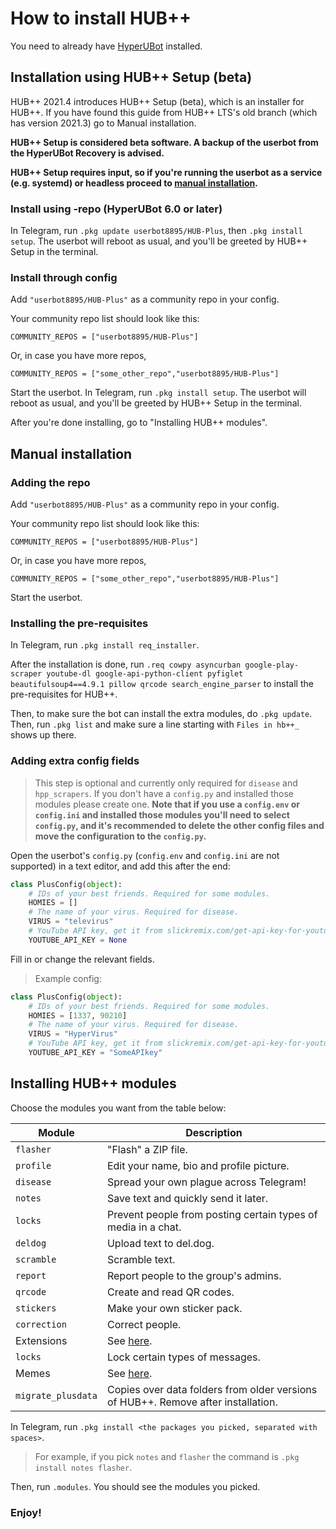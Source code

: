 # How to install HUB++
You need to already have [HyperUBot](https://www.github.com/prototype74/HyperUBot) installed.

## Installation using HUB++ Setup (beta)
HUB++ 2021.4 introduces HUB++ Setup (beta), which is an installer for HUB++. If you have found this guide from HUB++ LTS's old branch (which has version 2021.3) go to Manual installation.

**HUB++ Setup is considered beta software. A backup of the userbot from the HyperUBot Recovery is advised.**

**HUB++ Setup requires input, so if you're running the userbot as a service (e.g. systemd) or headless proceed to [manual installation](https://github.com/userbot8895/HUB-Plus/blob/master/guides/Install.md#manual-installation).**

### Install using -repo (HyperUBot 6.0 or later)

In Telegram, run `.pkg update userbot8895/HUB-Plus`, then `.pkg install setup`. The userbot will reboot as usual, and you'll be greeted by HUB++ Setup in the terminal.

### Install through config

Add `"userbot8895/HUB-Plus"` as a community repo in your config.

Your community repo list should look like this:

`COMMUNITY_REPOS = ["userbot8895/HUB-Plus"]`

Or, in case you have more repos,

`COMMUNITY_REPOS = ["some_other_repo","userbot8895/HUB-Plus"]`

Start the userbot. In Telegram, run `.pkg install setup`. The userbot will reboot as usual, and you'll be greeted by HUB++ Setup in the terminal.

After you're done installing, go to "Installing HUB++ modules".

## Manual installation

### Adding the repo

Add `"userbot8895/HUB-Plus"` as a community repo in your config.

Your community repo list should look like this:

`COMMUNITY_REPOS = ["userbot8895/HUB-Plus"]`

Or, in case you have more repos,

`COMMUNITY_REPOS = ["some_other_repo","userbot8895/HUB-Plus"]`

Start the userbot.

### Installing the pre-requisites
In Telegram, run `.pkg install req_installer`.

After the installation is done, run `.req cowpy asyncurban google-play-scraper youtube-dl google-api-python-client pyfiglet beautifulsoup4==4.9.1 pillow qrcode search_engine_parser` to install the pre-requisites for HUB++.

Then, to make sure the bot can install the extra modules, do `.pkg update`. Then, run `.pkg list` and make sure a line starting with `Files in hb++_` shows up there.

### Adding extra config fields

> This step is optional and currently only required for `disease` and `hpp_scrapers`. If you don't have a `config.py` and installed those modules please create one. **Note that if you use a `config.env` or `config.ini` and installed those modules you'll need to select `config.py`, and it's recommended to delete the other config files and move the configuration to the `config.py`.**

Open the userbot's `config.py` (`config.env` and `config.ini` are not supported) in a text editor, and add this after the end:
```python
class PlusConfig(object):
    # IDs of your best friends. Required for some modules.
    HOMIES = []
    # The name of your virus. Required for disease.
    VIRUS = "televirus"
    # YouTube API key, get it from slickremix.com/get-api-key-for-youtube/. Required for scrapers.
    YOUTUBE_API_KEY = None
```
Fill in or change the relevant fields.

> Example config:
```python
class PlusConfig(object):
    # IDs of your best friends. Required for some modules.
    HOMIES = [1337, 90210]
    # The name of your virus. Required for disease.
    VIRUS = "HyperVirus"
    # YouTube API key, get it from slickremix.com/get-api-key-for-youtube/. Required for scrapers.
    YOUTUBE_API_KEY = "SomeAPIkey"
```

## Installing HUB++ modules
Choose the modules you want from the table below:

|Module|Description|
|------|-----------|
|`flasher`|"Flash" a ZIP file.|
|`profile`|Edit your name, bio and profile picture.|
|`disease`|Spread your own plague across Telegram!|
|`notes`|Save text and quickly send it later.|
|`locks`|Prevent people from posting certain types of media in a chat.|
|`deldog`|Upload text to del.dog.|
|`scramble`|Scramble text.|
|`report`|Report people to the group's admins.|
|`qrcode`|Create and read QR codes.|
|`stickers`|Make your own sticker pack.|
|`correction`|Correct people.|
|Extensions|See [here](https://github.com/userbot8895/HUB-Plus/blob/master/guides/Installing_Old_Extra_Commands.md#extensions).|
|`locks`|Lock certain types of messages.|
|Memes|See [here](https://github.com/userbot8895/HUB-Plus/blob/master/guides/Installing_Old_Extra_Commands.md#memes).|
|`migrate_plusdata`|Copies over data folders from older versions of HUB++. Remove after installation.|

In Telegram, run `.pkg install <the packages you picked, separated with spaces>`.

> For example, if you pick `notes` and `flasher` the command is `.pkg install notes flasher`.

Then, run `.modules`. You should see the modules you picked.

### Enjoy!

